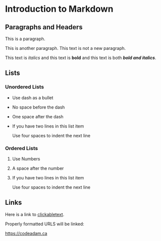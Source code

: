 # Introduction to Markdown

## Paragraphs and Headers

This is a paragraph.

This is another paragraph.
This text is not a new paragraph.

This text is *italics* and this text is **bold** and this text is both ***bold and italics***.

## Lists

### Unordered Lists

- Use dash as a bullet
- No space before the dash
- One space after the dash
- If you have two lines in this list item
 
    Use four spaces to indent the next line
    
### Ordered Lists

1. Use Numbers
2. A space after the number
3. If you have two lines in this list item

    Use four spaces to indent the next line

## Links

Here is a link to [clickabletext](https://facebook.com).

Properly formatted URLS will be linked:

https://codeadam.ca
